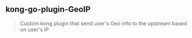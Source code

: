 ## kong-go-plugin-GeoIP

>Custom kong plugin that send user's Geo info to the upstream based on user's IP